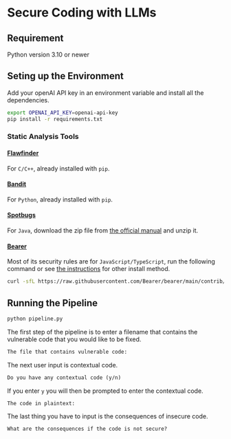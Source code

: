 # Secure Coding with LLMs

## Requirement
Python version 3.10 or newer

## Seting up the Environment

Add your openAI API key in an environment variable and install all the dependencies.

```bash
export OPENAI_API_KEY=openai-api-key
pip install -r requirements.txt
```

### Static Analysis Tools

#### [Flawfinder](https://dwheeler.com/flawfinder/)

For `C/C++`, already installed with `pip`.

#### [Bandit](https://bandit.readthedocs.io/en/latest/)

For `Python`, already installed with `pip`.

#### [Spotbugs](http://spotbugs.readthedocs.io/en/latest/)

For `Java`, download the zip file from [the official manual](https://spotbugs.readthedocs.io/en/latest/installing.html) and unzip it.

#### [Bearer](https://docs.bearer.com)

Most of its security rules are for `JavaScript/TypeScript`, run the following command or see [the instructions](https://docs.bearer.com/reference/installation/) for other install method.

```bash
curl -sfL https://raw.githubusercontent.com/Bearer/bearer/main/contrib/install.sh | sh
```

## Running the Pipeline

```bash
python pipeline.py
```

The first step of the pipeline is to enter a filename that contains the vulnerable code that you would like to be fixed.

```txt
The file that contains vulnerable code:
```

The next user input is contextual code.

```txt
Do you have any contextual code (y/n)
```

If you enter `y` you will then be prompted to enter the contextual code.

```txt
The code in plaintext:
```

The last thing you have to input is the consequences of insecure code.

```txt
What are the consequences if the code is not secure?
```
